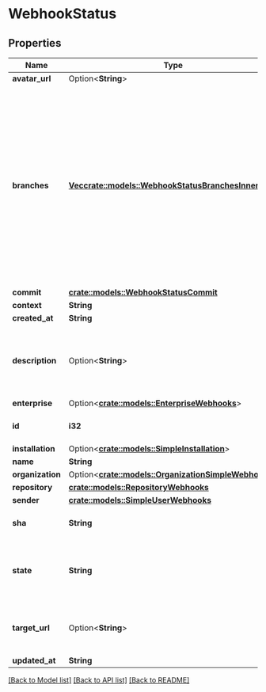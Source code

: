 # WebhookStatus

## Properties

Name | Type | Description | Notes
------------ | ------------- | ------------- | -------------
**avatar_url** | Option<**String**> |  | [optional]
**branches** | [**Vec<crate::models::WebhookStatusBranchesInner>**](webhook_status_branches_inner.md) | An array of branch objects containing the status' SHA. Each branch contains the given SHA, but the SHA may or may not be the head of the branch. The array includes a maximum of 10 branches. | 
**commit** | [**crate::models::WebhookStatusCommit**](webhook_status_commit.md) |  | 
**context** | **String** |  | 
**created_at** | **String** |  | 
**description** | Option<**String**> | The optional human-readable description added to the status. | 
**enterprise** | Option<[**crate::models::EnterpriseWebhooks**](enterprise-webhooks.md)> |  | [optional]
**id** | **i32** | The unique identifier of the status. | 
**installation** | Option<[**crate::models::SimpleInstallation**](simple-installation.md)> |  | [optional]
**name** | **String** |  | 
**organization** | Option<[**crate::models::OrganizationSimpleWebhooks**](organization-simple-webhooks.md)> |  | [optional]
**repository** | [**crate::models::RepositoryWebhooks**](repository-webhooks.md) |  | 
**sender** | [**crate::models::SimpleUserWebhooks**](simple-user-webhooks.md) |  | 
**sha** | **String** | The Commit SHA. | 
**state** | **String** | The new state. Can be `pending`, `success`, `failure`, or `error`. | 
**target_url** | Option<**String**> | The optional link added to the status. | 
**updated_at** | **String** |  | 

[[Back to Model list]](../README.md#documentation-for-models) [[Back to API list]](../README.md#documentation-for-api-endpoints) [[Back to README]](../README.md)


